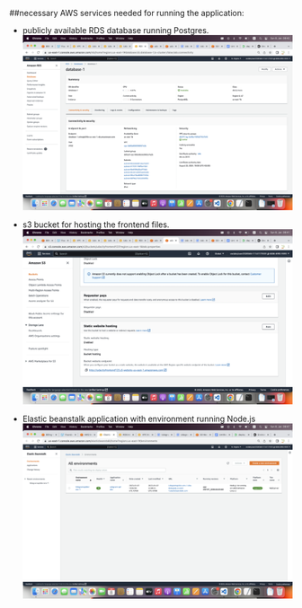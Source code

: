 ##necessary AWS services needed for running the application:

- publicly available RDS database running Postgres.
![RDS](https://github.com/elmougy/deployment-process-project-starter/blob/master/screenshots/DB.png)

- s3 bucket for hosting the frontend files.
![s3](https://github.com/elmougy/deployment-process-project-starter/blob/master/screenshots/s3.png)

- Elastic beanstalk application with environment running Node.js
![EB](https://github.com/elmougy/deployment-process-project-starter/blob/master/screenshots/EB%20APP%20ok.png)
